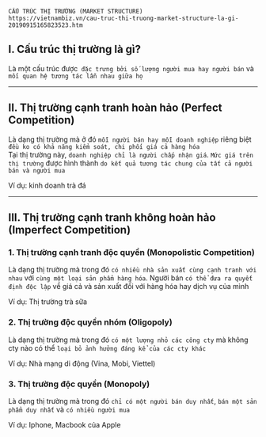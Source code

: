     CẤU TRÚC THỊ TRƯỜNG (MARKET STRUCTURE)
    https://vietnambiz.vn/cau-truc-thi-truong-market-structure-la-gi-20190915165823523.htm

## I. Cấu trúc thị trường là gì?

Là một cấu trúc được` đặc trưng bởi số lượng người mua hay người bán` và `mối quan hệ tương tác lẫn nhau giữa họ`

---

## II. Thị trường cạnh tranh hoàn hảo (Perfect Competition)

Là dạng thị trường mà ở đó `mỗi người bán hay mỗi doanh nghiệp` riêng biệt `đều ko có khả năng kiểm soát, chi phối giá cả hàng hóa` \
 Tại thị trường này, `doanh nghiệp chỉ là người chấp nhận giá`. `Mức giá trên thị trường` được hình thành `do kết quả tương tác chung của tất cả người bán và người mua`

Ví dụ: kinh doanh trà đá

---

## III. Thị trường cạnh tranh không hoàn hảo (Imperfect Competition)

### 1. Thị trường cạnh tranh độc quyền (Monopolistic Competition)

Là dạng thị trường mà trong đó `có nhiều nhà sản xuất cùng cạnh tranh với nhau` với `cùng một loại sản phẩm hàng hóa`. Người bán `có thể đưa ra quyết định độc lập` về giá cả và sản xuất đối với hàng hóa hay dịch vụ của mình

Ví dụ: Thị trường trà sữa

### 2. Thị trường độc quyền nhóm (Oligopoly)

Là dạng thị trường mà trong đó `có một lượng nhỏ các công cty` mà không cty nào có thể `loại bỏ ảnh hưởng đáng kể của các cty khác`

Ví dụ: Nhà mạng di động (Vina, Mobi, Viettel)

### 3. Thị trường độc quyền (Monopoly)

Là dạng thị trường mà trong đó `chỉ có một người bán duy nhất`, `bán một sản phẩm duy nhất` và `có nhiều người mua`

Ví dụ: Iphone, Macbook của Apple
